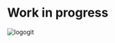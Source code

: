 # Work in progress
![logogit](https://user-images.githubusercontent.com/58864317/127746835-32bcbb09-9ed4-4f43-b2ba-24138637b9c3.png)
